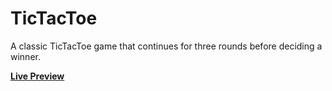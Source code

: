 <h1>TicTacToe</h1>
<p>A classic TicTacToe game that continues for three rounds before deciding a winner.</p>
<a href="https://monajstha.github.io/TicTacToe/"><strong>Live Preview</strong></a>
